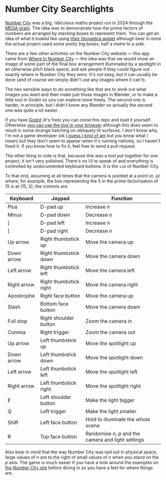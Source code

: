 # Number City Searchlights

[Number City](https://talkingmathsinpublic.uk/number-city/) was a big, ridiculous maths project run in 2024 through the [MEGA grant](https://talkingmathsinpublic.uk/mega-grant/). The idea was to demonstrate how the prime factors of numbers are arranged by stacking boxes to represent them. You can get an idea of what it looked like using [their Geogebra applet](https://www.geogebra.org/classic/jga6adzg) although bear in mind the actual project used some _pretty big_ boxes, half a metre to a side.

There are a few other activities on the Number City website — this app came from [Where In Number City](https://www.andrewt.net/where-in-number-city/) — the idea was that we would show an image of some part of the final box arrangement illuminated by a spotlight in an otherwise pitch black space, and ask people if they could figure out exactly where in Number City they were. It's not easy, but it can usually be done (and of course we simply didn't use any images where it can't).

The two sensible ways to do something like that are to work out what images you want and then make just those images in Blender, or to make a little tool in Godot so you can explore more freely. The second one is harder, in principle, but I didn't know any Blender so actually the second one was quite a lot easier.

If you have [Godot](https://godotengine.org/) (it's free) you can clone this repo and load it yourself. Otherwise [you can use the tool in your browser](https://github.andrewt.net/number-city-searchlights/web-export/Number%20City%20Searchlights.html) although this does seem to result in some strange hatching on obliquely-lit surfaces. I don't know why, I'm not a game developer (ok [I guess I kind of am](https://www.andrewt.net/puzzles/cell-tower/) but you know what I mean) but they don't seem to appear when it's running natively, so I haven't fixed it. If you know how to fix it, feel free to send a pull request.

The other thing to note is that, because this was a tool put together for one project, it isn't very polished. There's no UI to speak of and everything is controlled by undocumented keyboard buttons. It is the `vim` of Number City.

To that end, assuming at all times that the camera is pointed at a point (_n_, _p_) where, for example, the box representing the 5 in the prime factorisation of 15 is at (15, 5), the controls are:

| Keyboard | Joypad | Function |
|----------|--------|----------|
| Plus | D-pad up | Increase _n_ |
| Minus | D-pad down | Decrease _n_ |
| \] | D-pad left | Increase _n_ |
| \[ | D-pad right | Decrease _n_ |
| Up arrow | Right thumbstick up | Move the camera up |
| Down arrow | Right thumbstick down | Move the camera down |
| Left arrow | Right thumbstick left | Move the camera left |
| Right arrow | Right thumbstick right | Move the camera right |
| Apostrophe | Right face button | Move the camera up |
| Slash | Bottom face button | Move the camera down |
| Full stop | Right shoulder button | Zoom the camera in |
| Comma | Right trigger | Zoom the camera out |
| Up arrow | Left thumbstick up | Move the spotlight up |
| Down arrow | Left thumbstick down | Move the spotlight down |
| Left arrow | Left thumbstick left | Move the spotlight left |
| Right arrow | Left thumbstick right | Move the spotlight right |
| E | Left shoulder button | Make the light bigger |
| Q | Left trigger | Make the light smaller |
| Shift | Left face button | Hold to illuminate the whole scene |
| R | Top face button | Randomise _n_, _p_ and the camera and light settings |

Also bear in mind that the way Number City was laid out in physical space, large values of _n_ are to the right of small values of _n_ when you stand on the _p_ axis. The game is much easier if you have a look around the examples on [the Number City site](https://talkingmathsinpublic.uk/number-city/) before diving in so you have a feel for where things are.
